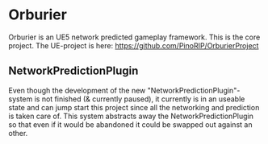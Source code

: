 # Orburier
Orburier is an UE5 network predicted gameplay framework. This is the core project.
The UE-project is here: https://github.com/PinoRIP/OrburierProject

## NetworkPredictionPlugin
Even though the development of the new "NetworkPredictionPlugin"-system is not finished (& currently paused), it currently is in an useable state and can jump start this project since all the networking and prediction is taken care of. This system abstracts away the NetworkPredictionPlugin so that even if it would be abandoned it could be swapped out against an other.

